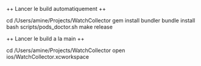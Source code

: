 ++ Lancer le build automatiquement ++

cd /Users/amine/Projects/WatchCollector
gem install bundler
bundle install
bash scripts/pods_doctor.sh
make release


++ Lancer le build a la main ++

cd /Users/amine/Projects/WatchCollector
open ios/WatchCollector.xcworkspace